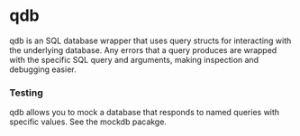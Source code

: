# qdb

qdb is an SQL database wrapper that uses query structs for interacting with the underlying database. 
Any errors that a query produces are wrapped with the specific SQL query and arguments, making inspection and
debugging easier.

### Testing
qdb allows you to mock a database that responds to named queries with specific values. See the mockdb pacakge.